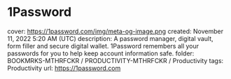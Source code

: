 # 1Password

cover: https://1password.com/img/meta-og-image.png
created: November 11, 2022 5:20 AM (UTC)
description: A password manager, digital vault, form filler and secure digital wallet. 1Password remembers all your passwords for you to help keep account information safe.
folder: BOOKMRKS-MTHRFCKR / PRODUCTIVITY-MTHRFCKR / Productivity
tags: Productivity
url: https://1password.com